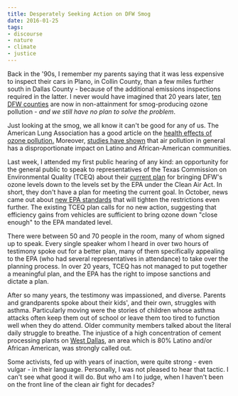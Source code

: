 ```yaml
---
title: Desperately Seeking Action on DFW Smog
date: 2016-01-25
tags:
- discourse
- nature
- climate
- justice
---
```


Back in the '90s, I remember my parents saying that it was less expensive to
inspect their cars in Plano, in Collin County, than a few miles further south in
Dallas County - because of the additional emissions inspections required in the
latter. I never would have imagined that 20 years later, [ten DFW
counties](https://www.tceq.texas.gov/airquality/sip/dfw/dfw-status) are now in non-attainment for smog-producing ozone pollution - _and
we still have no plan to solve the problem_.

Just looking at the smog, we all know it can't be good for any of us. The
American Lung Association has a good article on the [health
effects of ozone pollution.](http://www.stateoftheair.org/2015/health-risks/health-risks-ozone.html) Moreover, [studies
have shown](http://www.environmentalhealthnews.org/ehs/news/2012/unequal-exposures) that air pollution in general has a disproportionate impact on
Latino and African-American communities.

<!-- truncate -->

Last week, I attended my first public hearing of any kind: an opportunity for
the general public to speak to representatives of the Texas Commission on
Environmental Quality (TCEQ) about their [current
plan](https://www.tceq.texas.gov/airquality/sip/dfw/dfw-latest-ozone) for bringing DFW's ozone levels down to the levels set by the EPA under
the Clean Air Act. In short, they don't have a plan for meeting the current
goal. In October, news came out about [new
EPA standards](http://www.dallasnews.com/news/local-news/20151001-epa-tightening-limits-on-smog-causing-ozone-linked-to-asthma-respiratory-illness.ece) that will tighten the restrictions even further. The existing
TCEQ plan calls for no new action, suggesting that efficiency gains from
vehicles are sufficient to bring ozone down "close enough" to the EPA mandated
level.

There were between 50 and 70 people in the room, many of whom signed up to
speak. Every single speaker whom I heard in over two hours of testimony spoke
out for a better plan, many of them specifically appealing to the EPA (who had
several representatives in attendance) to take over the planning process. In
over 20 years, TCEQ has not managed to put together a meaningful plan, and the
EPA has the right to impose sanctions and dictate a plan.

After so many years, the testimony was impassioned, and diverse. Parents and
grandparents spoke about their kids', and their own, struggles with asthma.
Particularly moving were the stories of children whose asthma attacks often keep
them out of school or leave them too tired to function well when they do attend.
Older community members talked about the literal daily struggle to breathe. The
injustice of a high concentration of cement processing plants on [West Dallas](https://en.wikipedia.org/wiki/West_Dallas), an area which
is 80% Latino and/or African American, was strongly called out.

Some activists, fed up with years of inaction, were quite strong - even vulgar -
in their language. Personally, I was not pleased to hear that tactic. I can't
see what good it will do. But who am I to judge, when I haven't been on the
front line of the clean air fight for decades?

